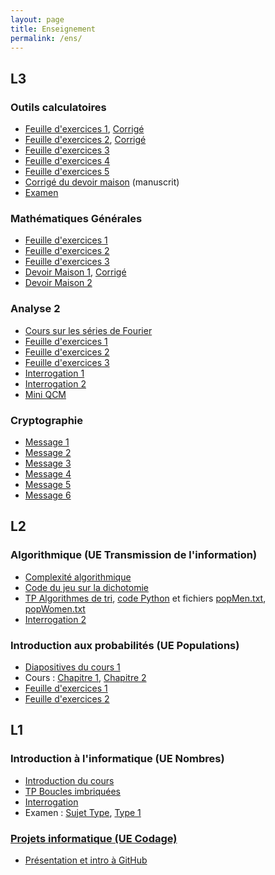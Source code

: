```yaml
---
layout: page
title: Enseignement
permalink: /ens/
---
```


## L3

### Outils calculatoires

* [Feuille d'exercices 1](../docs/L3/outils_calc/td1), [Corrigé](../docs/L3/outils_calc/td1_corrige.pdf)
* [Feuille d'exercices 2](../docs/L3/outils_calc/td2.pdf), [Corrigé](../docs/L3/outils_calc/td2_corrige.pdf)
* [Feuille d'exercices 3](../docs/L3/outils_calc/td3.pdf) 
* [Feuille d'exercices 4](../docs/L3/outils_calc/td4.pdf) 
* [Feuille d'exercices 5](../docs/L3/outils_calc/td5.pdf)
* [Corrigé du devoir maison](../docs/L3/outils_calc/dm1_corrige.pdf) (manuscrit)
* [Examen](../docs/L3/outils_calc/examen.pdf)

### Mathématiques Générales

* [Feuille d'exercices 1](../docs/L3/maths_G/td1.pdf)
* [Feuille d'exercices 2](../docs/L3/maths_G/td2.pdf)
* [Feuille d'exercices 3](../docs/L3/maths_G/td3.pdf)
* [Devoir Maison 1](../docs/L3/maths_G/dm1.pdf), [Corrigé](../docs/L3/maths_G/dm1_corrige.pdf)
* [Devoir Maison 2](../docs/L3/maths_G/dm2.pdf)

### Analyse 2

* [Cours sur les séries de Fourier](../docs/L3/analyse2/fourier.pdf)
* [Feuille d'exercices 1](../docs/L3/analyse2/td1.pdf)
* [Feuille d'exercices 2](../docs/L3/analyse2/td2.pdf)
* [Feuille d'exercices 3](../docs/L3/analyse2/td3.pdf)
* [Interrogation 1](../docs/L3/analyse2/interro1.pdf)
* [Interrogation 2](../docs/L3/analyse2/interro2.pdf)
* [Mini QCM](../docs/L3/analyse2/quiz.pdf)


### Cryptographie

* [Message 1](../docs/L3/crypto/message1.txt)
* [Message 2](../docs/L3/crypto/message2.txt)
* [Message 3](../docs/L3/crypto/message3.txt)
* [Message 4](../docs/L3/crypto/message4.txt)
* [Message 5](../docs/L3/crypto/message5.txt)
* [Message 6](../docs/L3/crypto/message6.txt)

## L2

### Algorithmique (UE Transmission de l'information)

* [Complexité algorithmique](../docs/L2/algo/complexite.pdf)
* [Code du jeu sur la dichotomie](../docs/L2/algo/guess.py)
* [TP Algorithmes de tri](../docs/L2/algo/seance3), [code Python](../docs/L2/algo/seance3_squelette.py) et fichiers [popMen.txt](../docs/L2/algo/popMen.txt), [popWomen.txt](../docs/L2/algo/popWomen.txt)
* [Interrogation 2](../docs/L2/algo/interro2.pdf)

### Introduction aux probabilités (UE Populations)

* [Diapositives du cours 1](../docs/L2/probas/slides/)
* Cours : [Chapitre 1](../docs/L2/probas/chap1), [Chapitre 2](../docs/L2/probas/chap2)
* [Feuille d'exercices 1](../docs/L2/probas/td1)
* [Feuille d'exercices 2](../docs/L2/probas/td2)

## L1


### Introduction à l'informatique (UE Nombres)

* [Introduction du cours](../docs/L1/info/intro.pdf)
* [TP Boucles imbriquées](../docs/L1/info/boucles2.pdf)
* [Interrogation](../docs/L1/info/eval1.pdf)
* Examen : [Sujet Type](../docs/L1/info/sujet_type.pdf), [Type 1](../docs/L1/info/type1.pdf)

### [Projets informatique (UE Codage)](/codage)

* [Présentation et intro à GitHub](../docs/L1/info/presentation_UE_codage.pdf)